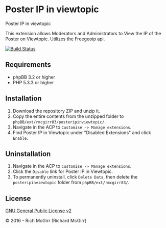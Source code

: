 Poster IP in viewtopic
===============

Poster IP in viewtopic

This extension allows Moderators and Administrators to View the IP of the Poster on Viewtopic.  Utilizes the Freegeoip api.

[![Build Status](https://travis-ci.org/rmcgirr83/posteripinviewtopic.svg?branch=master)](https://travis-ci.org/rmcgirr83/posteripinviewtopic)

## Requirements
* phpBB	3.2 or higher
* PHP 5.3.3 or higher

## Installation
1. Download the repository ZIP and unzip it.
2. Copy the entire contents from the unzipped folder to `phpBB/ext/rmcgirr83/posteripinviewtopic/`.
3. Navigate in the ACP to `Customise -> Manage extensions`.
4. Find Poster IP in Viewtopic under "Disabled Extensions" and click `Enable`.

## Uninstallation
1. Navigate in the ACP to `Customise -> Manage extensions`.
2. Click the `Disable` link for Poster IP in Viewtopic.
3. To permanently uninstall, click `Delete Data`, then delete the `posteripinviewtopic` folder from `phpBB/ext/rmcgirr83/`.

## License
[GNU General Public License v2](http://opensource.org/licenses/GPL-2.0)

© 2016 - Rich McGirr (Richard McGirr)
